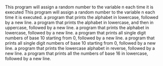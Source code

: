 This program will assign a random number to the variable n each time it is executed
This program will assign a random number to the variable n each time it is executed. 
a program that prints the alphabet in lowercase, followed by a new line.
a program that prints the alphabet in lowercase, and then in uppercase, followed by a new line.
a program that prints the alphabet in lowercase, followed by a new line.
 a program that prints all single digit numbers of base 10 starting from 0, followed by a new line.
a program that prints all single digit numbers of base 10 starting from 0, followed by a new line.
 a program that prints the lowercase alphabet in reverse, followed by a new line.
a program that prints all the numbers of base 16 in lowercase, followed by a new line.

